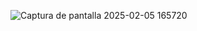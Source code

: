 
![Captura de pantalla 2025-02-05 165720](https://github.com/user-attachments/assets/93a69550-70d3-4a1e-a8f8-be426681d271)
